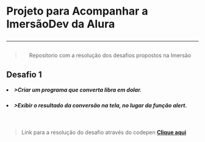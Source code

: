 <h1> Projeto para Acompanhar a ImersãoDev da Alura <hr> </h1>
<blockquote> <center> Repositorio com a resolução dos desafios propostos na Imersão </center> </blockquote>
<h2> Desafio 1 <br>
<h5><li> >Criar um programa que converta libra em dolar.</li></blockquote></h5>
<h5><li> >Exibir o resultado da conversão na tela, no lugar da função alert.</li></blockquote></h5>
<br>
<blockquote>Link para a resolução do desafio através do codepen               
<a href='https://codepen.io/zThanael/pen/WNRNvzL'> <b>Clique aqui</b> </a> <blockquote>